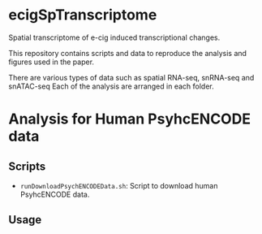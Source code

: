 # ecigSpTranscriptome
Spatial transcriptome of e-cig induced transcriptional changes.

This repository contains scripts and data to reproduce the analysis and figures used in the paper.

There are various types of data such as spatial RNA-seq, snRNA-seq and snATAC-seq 
Each of the analysis are arranged in each folder. 



# Analysis for Human PsyhcENCODE data
## Scripts
- `runDownloadPsychENCODEData.sh`: Script to download human PsyhcENCODE data.

## Usage

